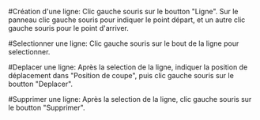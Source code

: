 #Création d'une ligne:
Clic gauche souris sur le boutton "Ligne". Sur le panneau clic gauche souris pour indiquer le point départ, et un autre clic gauche souris pour le point d'arriver.

#Selectionner une ligne:
Clic gauche souris sur le bout de la ligne pour selectionner.

#Deplacer une ligne:
Après la selection de la ligne, indiquer la position de déplacement dans "Position de coupe", puis clic gauche souris sur le boutton "Deplacer".

#Supprimer une ligne:
Après la selection de la ligne, clic gauche souris sur le boutton "Supprimer".